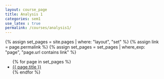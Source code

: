 ```yaml
---
layout: course_page
title: Analysis 1
categories: sem1
use_latex : true
permalink: /courses/analysis1/
---
```


{% assign set_pages = site.pages | where: "layout", "set" %}
{% assign link = page.permalink %}
{% assign set_pages = set_pages | where_exp: "page", "page.url contains link" %}

<ul>
  {% for page in set_pages %}
    <li><a href="{{ page.url | relative_url }}">{{ page.title }}</a></li>
  {% endfor %}
</ul>